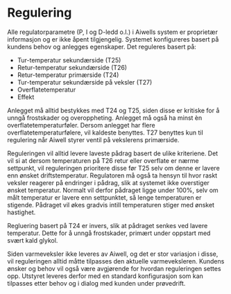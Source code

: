 # Regulering

Alle regulatorparametre (P, I og D-ledd o.l.) i Aiwells system er proprietær informasjon og er ikke åpent tilgjengelig. Systemet konfigureres basert på kundens behov og anlegges egenskaper. Det reguleres basert på:

* Tur-temperatur sekundærside (T25)
* Retur-temperatur sekundærside (T26)
* Retur-temperatur primærside (T24)
* Tur-temperatur sekundærside på veksler (T27)
* Overflatetemperatur
* Effekt

Anlegget må alltid bestykkes med T24 og T25, siden disse er kritiske for å unngå frostskader og overoppheting. Anlegget må også ha minst èn overflatetemperaturføler. Dersom anlegget har flere overflatetemperaturfølere, vil kaldeste benyttes. T27 benyttes kun til regulering når Aiwell styrer ventil på vekslerens primærside.

Reguleringen vil alltid levere laveste pådrag basert de ulike kriteriene. Det vil si at dersom temperaturen på T26 retur eller overflate er nærme settpunkt, vil reguleringen prioritere disse før T25 selv om denne er lavere enn ønsket driftstemperatur. Regulatoren må også ta hensyn til hvor raskt veksler reagerer på endringer i pådrag, slik at systemet ikke overstiger ønsket temperatur. Normalt vil derfor pådraget ligge under 100%, selv om målt temperatur er lavere enn settpunktet, så lenge temperaturen er stigende. Pådraget vil økes gradvis intill temperaturen stiger med ønsket hastighet.

Regluering basert på T24 er invers, slik at pådraget senkes ved lavere temperatur. Dette for å unngå frostskader, primært under oppstart med svært kald glykol.

Siden varmeveksler ikke leveres av Aiwell, og det er stor variasjon i disse, vil reguleringen alltid måtte tilpasses den aktuelle varmeveksleren. Kundens ønsker og behov vil også være avgjørende for hvordan reguleringen settes opp. Utstyret leveres derfor med en standard konfigurasjon som kan tilpasses etter behov og i dialog med kunden under prøvedrift.

